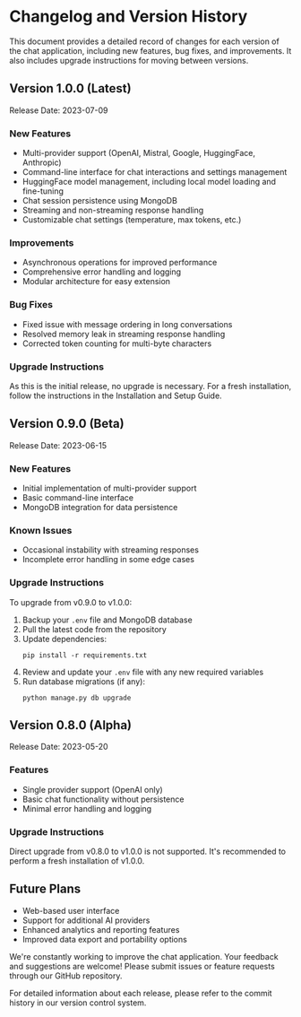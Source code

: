 # Changelog and Version History

This document provides a detailed record of changes for each version of the chat application, including new features, bug fixes, and improvements. It also includes upgrade instructions for moving between versions.

## Version 1.0.0 (Latest)

Release Date: 2023-07-09

### New Features
- Multi-provider support (OpenAI, Mistral, Google, HuggingFace, Anthropic)
- Command-line interface for chat interactions and settings management
- HuggingFace model management, including local model loading and fine-tuning
- Chat session persistence using MongoDB
- Streaming and non-streaming response handling
- Customizable chat settings (temperature, max tokens, etc.)

### Improvements
- Asynchronous operations for improved performance
- Comprehensive error handling and logging
- Modular architecture for easy extension

### Bug Fixes
- Fixed issue with message ordering in long conversations
- Resolved memory leak in streaming response handling
- Corrected token counting for multi-byte characters

### Upgrade Instructions
As this is the initial release, no upgrade is necessary. For a fresh installation, follow the instructions in the Installation and Setup Guide.

## Version 0.9.0 (Beta)

Release Date: 2023-06-15

### New Features
- Initial implementation of multi-provider support
- Basic command-line interface
- MongoDB integration for data persistence

### Known Issues
- Occasional instability with streaming responses
- Incomplete error handling in some edge cases

### Upgrade Instructions
To upgrade from v0.9.0 to v1.0.0:

1. Backup your `.env` file and MongoDB database
2. Pull the latest code from the repository
3. Update dependencies:
   ```
   pip install -r requirements.txt
   ```
4. Review and update your `.env` file with any new required variables
5. Run database migrations (if any):
   ```
   python manage.py db upgrade
   ```

## Version 0.8.0 (Alpha)

Release Date: 2023-05-20

### Features
- Single provider support (OpenAI only)
- Basic chat functionality without persistence
- Minimal error handling and logging

### Upgrade Instructions
Direct upgrade from v0.8.0 to v1.0.0 is not supported. It's recommended to perform a fresh installation of v1.0.0.

## Future Plans

- Web-based user interface
- Support for additional AI providers
- Enhanced analytics and reporting features
- Improved data export and portability options

We're constantly working to improve the chat application. Your feedback and suggestions are welcome! Please submit issues or feature requests through our GitHub repository.

For detailed information about each release, please refer to the commit history in our version control system.